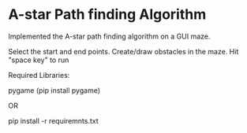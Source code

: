 # A-star Path finding Algorithm


Implemented the A-star path finding algorithm on a GUI maze.

Select the start and end points. Create/draw obstacles in the maze. Hit "space key" to run

Required Libraries:

pygame (pip install pygame)

OR

pip install -r requiremnts.txt
